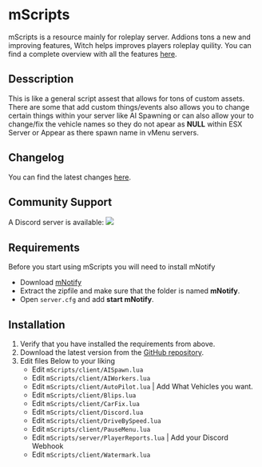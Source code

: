 # mScripts

mScripts is a resource mainly for roleplay server. Addions tons a new and improving features, Witch helps improves players roleplay quility.
You can find a complete overview with all the features [here](docs/features.lua).

## Desscription 

This is like a general script assest that allows for tons of custom assets. There are some that add custom things/events also allows you to change certain things within your server like AI Spawning or can also allow your to change/fix the vehicle names so they do not apear as **NULL** within ESX Server or Appear as there spawn name in vMenu servers. 

## Changelog
You can find the latest changes [here](CHANGELOG.lua).

## Community Support
A Discord server is available: [![](https://discordapp.com/api/guilds/360217179951726594/widget.png)](https://discord.gg/9BWKde9)

## Requirements
Before you start using mScripts you will need to install mNotify 

- Download [mNotify](https://github.com/ComradGamingMC/mNotify)
- Extract the zipfile and make sure that the folder is named **mNotify**.
- Open `server.cfg` and add **start mNotify**.

## Installation
1. Verify that you have installed the requirements from above.
2. Download the latest version from the [GitHub repository](https://github.com/ComradGamingMC/mScripts/).    
3. Edit files Below to your liking  
    - Edit `mScripts/client/AISpawn.lua` 
    - Edit `mScripts/client/AIWorkers.lua`
    - Edit `mScripts/client/AutoPilot.lua` | Add What Vehicles you want.
    - Edit `mScripts/client/Blips.lua` 
    - Edit `mScripts/client/CarFix.lua` 
    - Edit `mScripts/client/Discord.lua` 
    - Edit `mScripts/client/DriveBySpeed.lua` 
    - Edit `mScripts/client/PauseMenu.lua`
    - Edit `mScripts/server/PlayerReports.lua` | Add your Discord Webhook
    - Edit `mScripts/client/Watermark.lua` 
 ## 